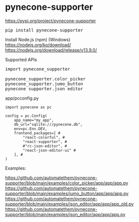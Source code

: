 # pynecone-supporter

https://pypi.org/project/pynecone-supporter
<pre>
pip install pynecone-supporter
</pre>

Install Node.js (npm) (Windows)  
https://nodejs.org/ko/download/  
https://nodejs.org/download/release/v13.9.0/  

Supported APIs
<pre>
import pynecone_supporter

pynecone_supporter.color_picker
pynecone_supporter.jumo_button
pynecone_supporter.json_editor
</pre>

app/pcconfig.py  
```
import pynecone as pc

config = pc.Config(
    app_name="my_app",
    db_url="sqlite:///pynecone.db",
    env=pc.Env.DEV,
    frontend_packages=[ #
        "react-colorful", #
        "react-supporter", #
        #"rc-json-editor", #
        "react-json-editor-ui" #
    ], #
)
```

Examples:  

https://github.com/automatethem/pynecone-supporter/blob/main/examples/color_picker/app/app/app.py  
https://github.com/automatethem/pynecone-supporter/blob/main/examples/jumo_button/app/app/app.py  
https://github.com/automatethem/pynecone-supporter/blob/main/examples/json_editor/app/app/app_old.py  
https://github.com/automatethem/pynecone-supporter/blob/main/examples/json_editor/app/app/app.py
